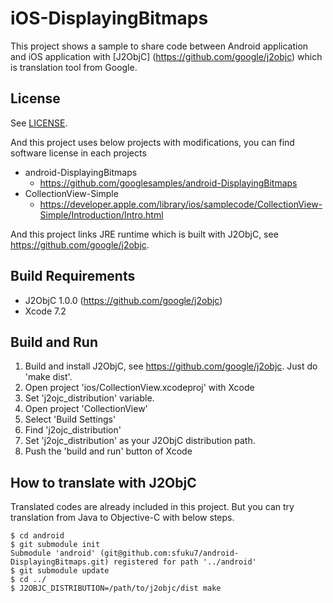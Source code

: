 # iOS-DisplayingBitmaps

This project shows a sample to share code between Android application and iOS application with [J2ObjC] (https://github.com/google/j2objc) which is translation tool from Google.

## License
See [LICENSE](https://github.com/sfuku7/iOS-DisplayingBitmaps/blob/master/LICENSE).

And this project uses below projects with modifications, you can find software license in each projects
* android-DisplayingBitmaps
  * https://github.com/googlesamples/android-DisplayingBitmaps
* CollectionView-Simple
  * https://developer.apple.com/library/ios/samplecode/CollectionView-Simple/Introduction/Intro.html

And this project links JRE runtime which is built with J2ObjC, see https://github.com/google/j2objc.

## Build Requirements

* J2ObjC 1.0.0 (https://github.com/google/j2objc)
* Xcode 7.2

## Build and Run

1. Build and install J2ObjC, see https://github.com/google/j2objc. Just do 'make dist'.
2. Open project 'ios/CollectionView.xcodeproj' with Xcode
3. Set 'j2ojc_distribution' variable.
  1. Open project 'CollectionView'
  2. Select 'Build Settings'
  3. Find 'j2ojc_distribution'
  4. Set 'j2ojc_distribution' as your J2ObjC distribution path.
4. Push the 'build and run' button of Xcode

## How to translate with J2ObjC

Translated codes are already included in this project. But you can try translation from Java to Objective-C with below steps.

```
$ cd android
$ git submodule init
Submodule 'android' (git@github.com:sfuku7/android-DisplayingBitmaps.git) registered for path '../android'
$ git submodule update
$ cd ../
$ J2OBJC_DISTRIBUTION=/path/to/j2objc/dist make
```
